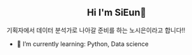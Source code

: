 

<h2 align="center"> Hi I'm SiEun👋 </h3>

기획자에서 데이터 분석가로 나아갈 준비를 하는 노시은이라고 합니다!!


- 🌱 I’m currently learning: Python, Data science



